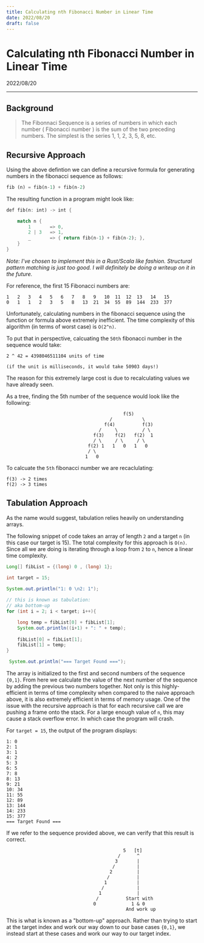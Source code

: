 ```yaml
---
title: Calculating nth Fibonacci Number in Linear Time
date: 2022/08/20
draft: false
---
```



# Calculating nth Fibonacci Number in Linear Time

2022/08/20
______

## Background

> The Fibonnaci Sequence is a series of numbers in which each number ( Fibonacci number ) is the sum of the two preceding numbers. The simplest is the series 1, 1, 2, 3, 5, 8, etc.


## Recursive Approach

Using the above defintion we can define a recursive formula for generating numbers in the fibonacci sequence as follows:


```rust 
fib (n) = fib(n-1) + fib(n-2) 
```

The resulting function in a program might look like:
```rust
def fib(n: int) -> int {

	match n {
		1 		=> 0,
		2 | 3	=> 1,
		_ 		=> { return fib(n-1) + fib(n-2); }, 
	}
}
```
*Note: I've chosen to implement this in a Rust/Scala like fashion. Structural pattern matching is just too good. I will definitely be doing a writeup on it in the future.* 



For reference, the first 15 Fibonacci numbers are:
```
1	2	3	4	5	6	7	8	9	10	11	12	13   14   15
0	1	1	2	3	5	8	13	21	34	55	89	144	 233  377
```

Unfortunately, calculating numbers in the fibonacci sequence using the function or formula above extremely inefficient. The time complexity of this algorithm (in terms of worst case) is `O(2^n)`. 

To put that in perspective, calcuating the `50th` fibonacci number in the sequence would take:
```
2 ^ 42 = 4398046511104 units of time 

(if the unit is milliseconds, it would take 50903 days!)
```


The reason for this extremely large cost is due to recalculating values we have already seen.

As a tree, finding the 5th number of the sequence would look like the following:
```
										   f(5)
									  /           \
								    f(4)	      f(3)
	    						  /     \         / \
								f(3)    f(2)   f(2)  1
								/ \     / \     / \
							  f(2) 1   1   0   1   0
							  / \
							 1   0
```

To calcuate the `5th` fibonacci number we are recaclulating:
```
f(3) -> 2 times
f(2) -> 3 times
```


## Tabulation Approach
As the name would suggest, tabulation relies heavily on understanding arrays.

The following snippet of code takes an array of length `2` and a target `n` (in this case our target is 15). The total complexity for this approach is `O(n)`. Since all we are doing is iterating through a loop from `2` to `n`, hence a linear time complexity.


```java
Long[] fibList = {(long) 0 , (long) 1};

int target = 15;
 
System.out.println("1: 0 \n2: 1");

// this is known as tabulation:
// aka bottom-up
for (int i = 2; i < target; i++){

	long temp = fibList[0] + fibList[1];
	System.out.println((i+1) + ": " + temp);
	
	fibList[0] = fibList[1];
	fibList[1] = temp;
}

 System.out.println("=== Target Found ===");
```

The array is initialized to the first and second numbers of the sequence `{0,1}`. From here we calculate the value of the next number of the sequence by adding the previous two numbers together. Not only is this highly-efficient in terms of time complexity when compared to the naive approach above, it is also extremely efficient in terms of memory usage. One of the issue with the recursive approach is that for each recursive call we are pushing a frame onto the stack. For a large enough value of `n`, this may cause a stack overflow error. In which case the program will crash.

For `target = 15`, the output of the program displays:

```
1: 0
2: 1
3: 1
4: 2
5: 3
6: 5
7: 8
8: 13
9: 21
10: 34
11: 55
12: 89
13: 144
14: 233
15: 377
=== Target Found ===
```

If we refer to the sequence provided above, we can verify that this result is correct.  


```
										   5   [t]
									     /      ^     
									    3	    |       
	    						       /        |     
								      2         |     
								     /          | 
							        1        	|
							       / 			|
							      1   			|
								 /			Start with
								0			  1 & 0
											And work up
```

This is what is known as a "bottom-up" approach. Rather than trying to start at the target index and work our way down to our base cases `{0,1}`, we instead start at these cases and work our way to our target index. 

